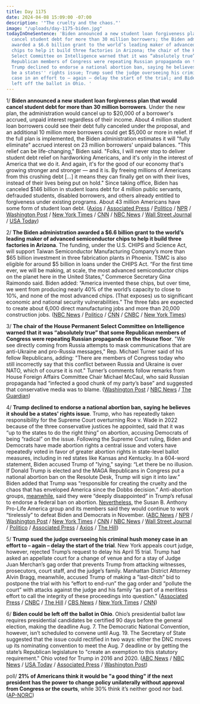 ```yaml
---
title: Day 1175
date: 2024-04-08 15:09:00 -07:00
description: '"The cruelty and the chaos."'
image: "/uploads/day-1175-biden.jpg"
todayInOneSentence: 'Biden announced a new student loan forgiveness plan that would
  cancel student debt for more than 30 million borrowers; the Biden administration
  awarded a $6.6 billion grant to the world’s leading maker of advanced semiconductor
  chips to help it build three factories in Arizona; the chair of the House Permanent
  Select Committee on Intelligence warned that it was “absolutely true” that some
  Republican members of Congress were repeating Russian propaganda on the House floor;
  Trump declined to endorse a national abortion ban, saying he believes it should
  be a states'' rights issue; Trump sued the judge overseeing his criminal hush money
  case in an effort to – again – delay the start of the trial; and Biden could be
  left off the ballot in Ohio. '
---
```


1/ **Biden announced a new student loan forgiveness plan that would cancel student debt for more than 30 million borrowers**. Under the new plan, the administration would cancel up to $20,000 of a borrower's accrued, unpaid interest regardless of their income. About 4 million student loan borrowers could see their debt fully canceled under the proposal, and an additional 10 million more borrowers could get $5,000 or more in relief. If the full plan is implemented, the Biden administration estimates it will "fully eliminate" accrued interest on 23 million borrowers' unpaid balances. "This relief can be life-changing," Biden said. "Folks, I will never stop to deliver student debt relief on hardworking Americans, and it's only in the interest of America that we do it. And again, it's for the good of our economy that's growing stronger and stronger — and it is. By freeing millions of Americans from this crushing debt \[...\] it means they can finally get on with their lives, instead of their lives being put on hold." Since taking office, Biden has canceled $146 billion in student loans debt for 4 million public servants, defrauded students, disabled borrowers, and others already entitled to forgiveness under existing programs. About 43 million Americans have some form of student loan debt. ([Axios](https://www.axios.com/2024/04/08/student-loan-forgiveness-biden-new-plan) / [Associated Press](https://apnews.com/article/biden-student-loan-education-forgiveness-069d64e7e6fc4edd967adf6bc5f7e699) / [Politico](https://www.politico.com/news/2024/04/08/biden-new-student-debt-relief-plan-00150987) / [NPR](https://www.npr.org/2024/04/08/1243071907/biden-student-loan-debt-relief-millions) / [Washington Post](https://www.washingtonpost.com/education/2024/04/08/biden-debt-relief-rule/) / [New York Times](https://www.nytimes.com/2024/04/08/us/politics/biden-student-loans-debt-relief.html) / [CNN](https://www.cnn.com/2024/04/08/politics/biden-student-loan-forgiveness-proposals/index.html) / [NBC News](https://www.nbcnews.com/politics/white-house/biden-announce-new-plans-provide-student-debt-relief-millions-rcna146806) / [Wall Street Journal](https://www.wsj.com/politics/policy/bidens-student-loan-plan-seeks-to-slash-debt-for-30-million-americans-12a00eba?mod=hp_lead_pos4) / [USA Today](https://www.usatoday.com/story/news/education/2024/04/08/biden-new-student-loan-forgiveness-proposal/73218916007/))

2/ **The Biden administration awarded a $6.6 billion grant to the world’s leading maker of advanced semiconductor chips to help it build three factories in Arizona**. The funding, under the U.S. CHIPS and Science Act, will support Taiwan Semiconductor Manufacturing Company’s more than $65 billion investment in three fabrication plants in Phoenix. TSMC is also eligible for around $5 billion in loans under the CHIPS Act. “For the first time ever, we will be making, at scale, the most advanced semiconductor chips on the planet here in the United States,” Commerce Secretary Gina Raimondo said. Biden added: “America invented these chips, but over time, we went from producing nearly 40% of the world’s capacity to close to 10%, and none of the most advanced chips. (That exposes) us to significant economic and national security vulnerabilities.” The three fabs are expected to create about 6,000 direct manufacturing jobs and more than 20,000 construction jobs. ([NBC News](https://www.nbcnews.com/news/world/us-offers-tsmc-66-billion-arizona-factories-biden-pushes-chip-security-rcna146801) / [Politico](https://www.politico.com/news/2024/04/08/biden-funding-taiwan-chipmaker-arizona-00150991) / [CNN](https://www.cnn.com/2024/04/08/tech/tsmc-arizona-chip-factory-investment/index.html) / [CNBC](https://www.cnbc.com/2024/04/08/tsmc-set-to-receive-up-to-6point6-billion-in-funding-for-arizona-plants-.html) / [New York Times](https://www.nytimes.com/2024/04/08/us/politics/tsmc-taiwan-chips-grants.html))

3/ **The chair of the House Permanent Select Committee on Intelligence warned that it was “absolutely true” that some Republican members of Congress were repeating Russian propaganda on the House floor**. "We see directly coming from Russia attempts to mask communications that are anti-Ukraine and pro-Russia messages," Rep. Michael Turner said of his fellow Republicans, adding: "There are members of Congress today who still incorrectly say that this conflict between Russia and Ukraine is over NATO, which of course it is not." Turner’s comments follow remarks from House Foreign Affairs Committee Chair Michael McCaul, who said Russian propaganda had “infected a good chunk of my party’s base” and suggested that conservative media was to blame. ([Washington Post](https://www.washingtonpost.com/politics/2024/04/07/russian-propaganda-republicans-congress/) / [NBC News](https://www.nbcnews.com/politics/congress/gop-rep-mike-turner-russian-propaganda-uttered-house-floor-rcna146760) / [The Guardian](https://www.theguardian.com/us-news/2024/apr/08/republican-mike-turner-russia-propaganda))

4/ **Trump declined to endorse a national abortion ban, saying he believes it should be a states' rights issue**. Trump, who has repeatedly taken responsibility for the Supreme Court overturning Roe v. Wade in 2022 because of the three conservative justices he appointed, said that it was “up to the states to do the right thing” on abortion, accusing Democrats of being “radical” on the issue. Following the Supreme Court ruling, Biden and Democrats have made abortion rights a central issue and voters have repeatedly voted in favor of greater abortion rights in state-level ballot measures, including in red states like Kansas and Kentucky. In a 604-word statement, Biden accused Trump of "lying," saying: “Let there be no illusion. If Donald Trump is elected and the MAGA Republicans in Congress put a national abortion ban on the Resolute Desk, Trump will sign it into law.” Biden added that Trump was “responsible for creating the cruelty and the chaos that has enveloped America since the Dobbs decision.” Anti-abortion groups, [meanwhile](https://www.politico.com/news/2024/04/08/trump-anti-abortion-group-ban-00151037), said they were “deeply disappointed” in Trump’s refusal to endorse a federal ban on abortion. [Nevertheless](https://www.nytimes.com/live/2024/04/08/us/trump-abortion-election-biden), the Susan B. Anthony Pro-Life America group and its members said they would continue to work “tirelessly” to defeat Biden and Democrats in November. ([ABC News](https://abcnews.go.com/Politics/trump-abortion-states-rights-issue/story?id=108976038) / [NPR](https://www.npr.org/2024/04/08/1243363396/trump-abortion) / [Washington Post](https://www.washingtonpost.com/elections/2024/04/08/trump-abortion-statement/) / [New York Times](https://www.nytimes.com/2024/04/08/us/politics/trump-abortion-states.html) / [CNN](https://www.cnn.com/2024/04/08/politics/donald-trump-abortion-2024/index.html) / [NBC News](https://www.nbcnews.com/politics/donald-trump/trump-says-abortion-restrictions-left-states-dodging-national-ban-rcna146309) / [Wall Street Journal](https://www.wsj.com/politics/abortion-donald-trump-2024-election-fe641cc5?mod=hp_lead_pos3) / [Politico](https://www.politico.com/news/2024/04/08/trump-abortion-biden-2024-00151062) / [Associated Press](https://apnews.com/article/trump-abortion-2024-ban-7bf06e0856b88a710c79a6eb85cffa6a) / [Axios](https://www.axios.com/2024/04/08/trump-abortion-states-national-ban-2024) / [The Hill](https://thehill.com/homenews/administration/4580772-biden-slams-trump-abortion-comments/))

5/ **Trump sued the judge overseeing his criminal hush money case in an effort to – again – delay the start of the trial**.  New York appeals court judge, however, rejected Trump’s request to delay his April 15 trial. Trump had asked an appellate court for a change of venue and for a stay of Judge Juan Merchan’s gag order that prevents Trump from attacking witnesses, prosecutors, court staff, and the judge’s family. Manhattan District Attorney Alvin Bragg, meanwhile, accused Trump of making a "last-ditch” bid to postpone the trial with his “effort to end-run” the gag order and “pollute the court” with attacks against the judge and his family “as part of a meritless effort to call the integrity of these proceedings into question." ([Associated Press](https://apnews.com/article/donald-trump-juan-merchan-hush-money-appeal-lawsuit-6abe221a7cb2ea670eb3ed1a7a134643) / [CNBC](https://www.cnbc.com/2024/04/08/trump-hush-money-judge-recusal-bid-aims-to-delay-evade-gag-order-da-.html) / [The Hill](https://thehill.com/regulation/court-battles/4581421-trump-sues-ny-judge-overseeing-hush-money-case-in-effort-to-delay-trial/) / [CBS News](https://www.cbsnews.com/news/trump-sues-judge-in-hush-money-trial-in-effort-to-delay-it-and-seeks-stay-of-gag-order/) / [New York Times](https://www.nytimes.com/2024/04/08/nyregion/trump-hush-money-trial-delay.html) / [CNN](https://www.cnn.com/2024/04/08/politics/trump-hush-money-case-gag-order-venue-appeal/index.html))

6/ **Biden could be left off the ballot in Ohio**. Ohio’s presidential ballot law requires presidential candidates be certified 90 days before the general election, making the deadline Aug. 7. The Democratic National Convention, however, isn’t scheduled to convene until Aug. 19. The Secretary of State suggested that the issue could rectified in two ways: either the DNC moves up its nominating convention to meet the Aug. 7 deadline or by getting the state’s Republican legislature to "create an exemption to this statutory requirement." Ohio voted for Trump in 2016 and 2020. ([ABC News](https://abcnews.go.com/Politics/biden-face-challenges-ohio-general-ballot/story?id=108912620) / [NBC News](https://www.nbcnews.com/politics/2024-election/biden-may-trouble-getting-ohios-general-election-ballot-rcna146706) / [USA Today](https://www.usatoday.com/story/news/politics/elections/2024/04/06/joe-biden-ohio-november-ballot-2024/73230815007/) / [Associated Press](https://apnews.com/article/biden-election-2024-ohio-ballot-e674776d8832905986d848b7546d0240) / [Washington Post](https://www.washingtonpost.com/politics/2024/04/07/biden-ohio-ballot/))

poll/ **21% of Americans think it would be "a good thing" if the next president has the power to change policy unilaterally without approval from Congress or the courts**, while 30% think it’s neither good nor bad. ([AP-NORC](https://apnorc.org/projects/few-adults-like-the-idea-of-unilateral-action-by-presidents/))
